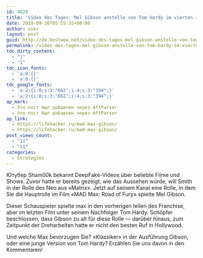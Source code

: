 ```yaml
---
id: 4828
title: 'Video des Tages: Mel Gibson anstelle von Tom Hardy im vierten «MAD Max»'
date: 2019-09-26T05:55:32+00:00
author: user
layout: post
guid: http://de.bestwow.net/video-des-tages-mel-gibson-anstelle-von-tom-hardy-im-vierten-mad-max/
permalink: /video-des-tages-mel-gibson-anstelle-von-tom-hardy-im-vierten-mad-max/
tdc_dirty_content:
  - "1"
  - "1"
tdc_icon_fonts:
  - 'a:0:{}'
  - 'a:0:{}'
tdc_google_fonts:
  - 'a:2:{i:0;s:3:"662";i:4;s:3:"394";}'
  - 'a:2:{i:0;s:3:"662";i:4;s:3:"394";}'
ap_mark:
  - Это пост был добавлен через AftParser
  - Это пост был добавлен через AftParser
ap_link:
  - https://lifehacker.ru/mad-max-gibson/
  - https://lifehacker.ru/mad-max-gibson/
post_views_count:
  - "11"
  - "11"
categories:
  - Strategies
---
```

Ютубер Sham00k bekannt DeepFake-Videos über beliebte Filme und Shows. Zuvor hatte er bereits gezeigt, wie das Aussehen würde, will Smith in der Rolle des Neo aus «Matrix». Jetzt auf seinem Kanal eine Rolle, in dem Sie die Hauptrolle im Film «MAD Max: Road of Fury» spielte Mel Gibson.</p> 

Dieser Schauspieler spielte max in den vorherigen teilen des Franchise, aber im letzten Film unter seinem Nachfolger Tom Hardy. Schöpfer beschlossen, dass Gibson zu alt für diese Rolle — darüber hinaus, zum Zeitpunkt der Dreharbeiten hatte er nicht den besten Ruf in Hollywood.

Und welche Max bevorzugen Sie? «Klassiker» in der Ausführung Gibson, oder eine junge Version von Tom Hardy? Erzählen Sie uns davon in den Kommentaren!

 